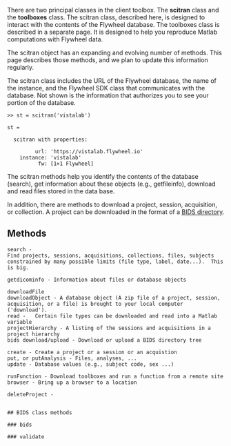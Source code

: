 There are two principal classes in the client toolbox.  The **scitran** class and the **toolboxes** class.  The scitran class, described here, is designed to interact with the contents of the Flywheel database.  The toolboxes class is described in a separate page.  It is designed to help you reproduce Matlab computations with Flywheel data.

The scitran object has an expanding and evolving number of methods. This page describes those methods, and we plan to update this information regularly.

The scitran class includes the URL of the Flywheel database, the name of the instance, and the Flywheel SDK class that communicates with the database.  Not shown is the information that authorizes you to see your portion of the database.

```
>> st = scitran('vistalab')

st = 

  scitran with properties:

         url: 'https://vistalab.flywheel.io'
    instance: 'vistalab'
          fw: [1×1 Flywheel]
```

The scitran methods help you identify the contents of the database (search), get information about these objects (e.g., getfileinfo), download and read files stored in the data base.

In addition, there are methods to download a project, session, acquisition, or collection.  A project can be downloaded in the format of a [BIDS directory](http://bids.neuroimaging.io/).

## Methods
```
search - 
Find projects, sessions, acquisitions, collections, files, subjects constrained by many possible limits (file type, label, date...).  This is big.

getdicominfo - Information about files or database objects

downloadFile
downloadObject - A database object (A zip file of a project, session, acquisition, or a file) is brought to your local computer ('download').
read -   Certain file types can be downloaded and read into a Matlab variable  
projectHierarchy - A listing of the sessions and acquisitions in a project hierarchy 
bids download/upload - Download or upload a BIDS directory tree

create - Create a project or a session or an acquistion
put, or putAnalysis - Files, analyses, ...
update - Database values (e.g., subject code, sex ...)

runFunction - Download toolboxes and run a function from a remote site
browser - Bring up a browser to a location

deleteProject - 


## BIDS class methods

### bids

### validate





